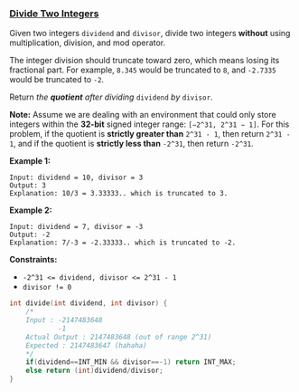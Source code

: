 ### [Divide Two Integers](https://leetcode.com/problems/divide-two-integers/)

Given two integers `dividend` and `divisor`, divide two integers **without** using multiplication, division, and mod operator.

The integer division should truncate toward zero, which means losing its fractional part. For example, `8.345` would be truncated to `8`, and `-2.7335` would be truncated to `-2`.

Return *the **quotient** after dividing* `dividend` *by* `divisor`.

**Note:** Assume we are dealing with an environment that could only store integers within the **32-bit** signed integer range: `[−2^31, 2^31 − 1]`. For this problem, if the quotient is **strictly greater than** `2^31 - 1`, then return `2^31 - 1`, and if the quotient is **strictly less than** `-2^31`, then return `-2^31`.

 

**Example 1:**

```
Input: dividend = 10, divisor = 3
Output: 3
Explanation: 10/3 = 3.33333.. which is truncated to 3.
```

**Example 2:**

```
Input: dividend = 7, divisor = -3
Output: -2
Explanation: 7/-3 = -2.33333.. which is truncated to -2.
```

 

**Constraints:**

- `-2^31 <= dividend, divisor <= 2^31 - 1`
- `divisor != 0`

```C
int divide(int dividend, int divisor) {
    /*
    Input : -2147483648
            -1
    Actual Output : 2147483648 (out of range 2^31)
    Expected : 2147483647 (hahaha)
    */
    if(dividend==INT_MIN && divisor==-1) return INT_MAX;
    else return (int)dividend/divisor;
}
```

